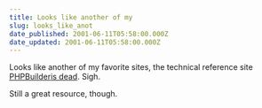```yaml
---
title: Looks like another of my
slug: looks_like_anot
date_published: 2001-06-11T05:58:00.000Z
date_updated: 2001-06-11T05:58:00.000Z
---
```


Looks like another of my favorite sites, the technical reference site [PHPBuilder](http://www.phpbuilder.com)[is dead](http://www.newbienetwork.net/article.php?sid=164&amp;mode=thread&amp;order=0). Sigh.

Still a great resource, though.

